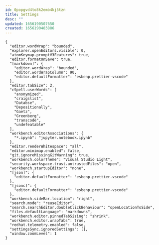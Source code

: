 ```yaml
---
id: 0popgvd4to8k2emb4kj5tzn
title: Settings
desc: ""
updated: 1656190507650
created: 1656190483886
---
```


    {
      "editor.wordWrap": "bounded",
      "explorer.openEditors.visible": 0,
      "atomKeymap.promptV3Features": true,
      "editor.formatOnSave": true,
      "[markdown]": {
        "editor.wordWrap": "bounded",
        "editor.wordWrapColumn": 90,
        "editor.defaultFormatter": "esbenp.prettier-vscode"
      },
      "editor.tabSize": 2,
      "cSpell.userWords": [
        "anonymized",
        "craigslist",
        "Databse",
        "Depositionally",
        "Gaetz",
        "Greenberg",
        "transcode",
        "undefeatable"
      ],
      "workbench.editorAssociations": {
        "*.ipynb": "jupyter.notebook.ipynb"
      },
      "editor.renderWhitespace": "all",
      "editor.minimap.enabled": false,
      "git.ignoreMissingGitWarning": true,
      "workbench.colorTheme": "Visual Studio Light",
      "security.workspace.trust.untrustedFiles": "open",
      "workbench.startupEditor": "none",
      "[json]": {
        "editor.defaultFormatter": "esbenp.prettier-vscode"
      },
      "[jsonc]": {
        "editor.defaultFormatter": "esbenp.prettier-vscode"
      },
      "workbench.sideBar.location": "right",
      "search.mode": "reuseEditor",
      "search.searchEditor.doubleClickBehaviour": "openLocationToSide",
      "files.defaultLanguage": "markdowns",
      "workbench.editor.pinnedTabSizing": "shrink",
      "workbench.editor.wrapTabs": true,
      "redhat.telemetry.enabled": false,
      "settingsSync.ignoredSettings": [],
      "window.zoomLevel": 1
    }
